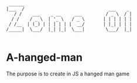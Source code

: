 ```
 ______
|___  /                                ___    _
   / /    ___    _ __     ___         / _ \  / |
  / /    / _ \  | '_ \   / _ \       | | | | | |
 / /__  | (_) | | | | | |  __/       | |_| | | |
/_____|  \___/  |_| |_|  \___|        \___/  |_|


```

# A-hanged-man 

The purpose is to create in JS a hanged man game
